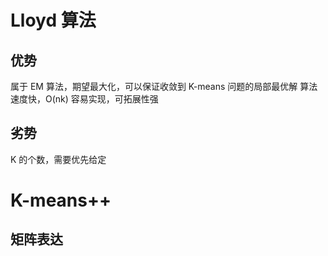 # Lloyd 算法
## 优势
属于 EM 算法，期望最大化，可以保证收敛到 K-means 问题的局部最优解
算法速度快，O(nk)
容易实现，可拓展性强
## 劣势
K 的个数，需要优先给定

# K-means++


## 矩阵表达
